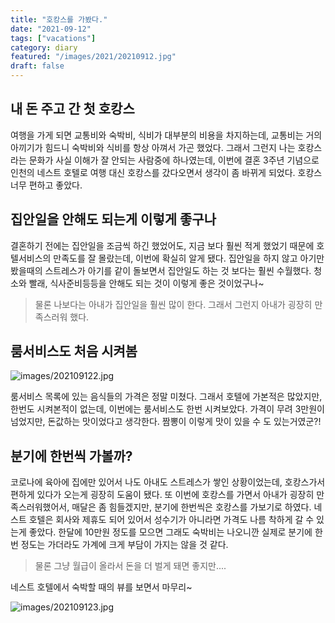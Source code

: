 ```yaml
---
title: "호캉스를 가봤다."
date: "2021-09-12"
tags: ["vacations"]
category: diary
featured: "/images/2021/20210912.jpg"
draft: false
---
```


## 내 돈 주고 간 첫 호캉스

여행을 가게 되면 교통비와 숙박비, 식비가 대부분의 비용을 차지하는데, 교통비는 거의 아끼기가 힘드니 숙박비와 식비를 항상 아껴서 가곤 했었다. 그래서 그런지 나는 호캉스라는 문화가 사실 이해가 잘 안되는 사람중에 하나였는데, 이번에 결혼 3주년 기념으로 인천의 네스트 호텔로 여행 대신 호캉스를 갔다오면서 생각이 좀 바뀌게 되었다. 호캉스 너무 편하고 좋았다.

## 집안일을 안해도 되는게 이렇게 좋구나

결혼하기 전에는 집안일을 조금씩 하긴 했었어도, 지금 보다 훨씬 적게 했었기 때문에 호텔서비스의 만족도를 잘 몰랐는데, 이번에 확실히 알게 됐다. 집안일을 하지 않고 아기만 봤을때의 스트레스가 아기를 같이 돌보면서 집안일도 하는 것 보다는 훨씬 수월했다. 청소와 빨래, 식사준비등등을 안해도 되는 것이 이렇게 좋은 것이었구나~

> 물론 나보다는 아내가 집안일을 훨씬 많이 한다. 그래서 그런지 아내가 굉장히 만족스러워 했다.


## 룸서비스도 처음 시켜봄

![images/202109122.jpg](/images/2021/202109122.jpg)

룸서비스 목록에 있는 음식들의 가격은 정말 미쳤다. 그래서 호텔에 가본적은 많았지만, 한번도 시켜본적이 없는데, 이번에는 룸서비스도 한번 시켜보았다. 가격이 무려 3만원이 넘었지만, 돈값하는 맛이었다고 생각한다. 짬뽕이 이렇게 맛이 있을 수 도 있는거였군?!


## 분기에 한번씩 가볼까?

코로나에 육아에 집에만 있어서 나도 아내도 스트레스가 쌓인 상황이었는데, 호캉스가서 편하게 있다가 오는게 굉장히 도움이 됐다.  또 이번에 호캉스를 가면서 아내가 굉장히 만족스러워했어서, 매달은 좀 힘들겠지만, 분기에 한번씩은 호캉스를 가보기로 하였다. 네스트 호텔은 회사와 제휴도 되어 있어서 성수기가 아니라면 가격도 나름 착하게 갈 수 있는게 좋았다. 한달에 10만원 정도를 모으면 그래도 숙박비는 나오니깐 실제로 분기에 한번 정도는 가더라도 가계에 크게 부담이 가지는 않을 것 같다.

> 물론 그냥 월급이 올라서 돈을 더 벌게 돼면 좋지만....


네스트 호텔에서 숙박할 때의 뷰를 보면서 마무리~


![images/202109123.jpg](/images/2021/202109123.jpg)
